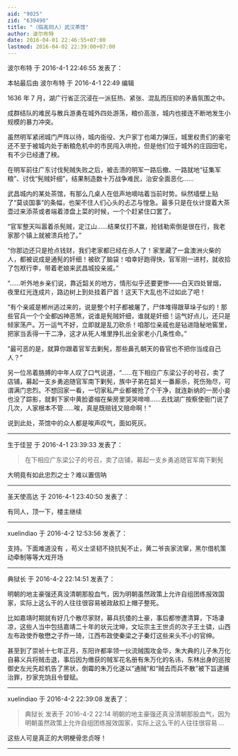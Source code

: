 ```yaml
---
aid: "9025"
zid: "639490"
title: "（临高同人）武汉茶馆"
author: 波尔布特
date: 2016-04-01 22:46:55+07:00
lastmod: 2016-04-02 22:39:00+07:00
---
```


波尔布特 于 2016-4-1 22:46:55 发表了：

本帖最后由 波尔布特 于 2016-4-1 22:49 编辑

1636 年 7 月，湖广行省正沉浸在一派狂热、紧张、混乱而压抑的矛盾氛围之中。

成群结队的难民与散兵游勇在城外四处游荡，粮价高涨，城内也接连不断地发生小规模的暴力冲突。

虽然明军紧闭城门严阵以待，城内衙役、大户家丁也竭力弹压，城里权贵们的豪宅还不至于被城内处于断粮危机中的市民闯入哄抢，但是他们位于城外的庄园田宅，有不少已经遭了秧。

在明军前往广东讨伐髡贼失败之后，被击溃的明军一路后撤、一路就地“征集军粮”、讨伐“髡贼奸细”，结果制造数十万战争难民，治安全面恶化……

武昌城内的某处茶馆，有那么几桌人在低声地嘀咕着当前时势。纵然墙壁上贴了“莫谈国事”的条幅，也架不住人们心头的忐忑与惶急。最多只是在伙计提着大茶壶过来添茶或者端着漆盘上菜的时候，一个个赶紧住口罢了。

“官军整天叫嚣着杀髡贼，定江山……结果仗打不赢，抢钱勒索倒是很在行，我老家那个镇上就被溃兵抢了。”

“你那边还只是抢点钱财，我们老家都已经在杀人了！家里藏了一盒澳洲火柴的人，都被说成是通髡的奸细！被砍了脑袋！咱幸好跑得快，官军刚一进村，就收拾了包袱行李，带着老娘来武昌城投亲戚。”

“……听外地乡亲们说，靠近韶关的地方，情形似乎还要更惨——白天四处冒烟，夜里红光连成片，路边树上到处挂着尸首！这天下大乱也不过如此了吧！

“有个亲戚是郴州逃过来的，说是整个村子都被屠了，尸体堆得跟草垛子似的！那些官兵一个个全都凶神恶煞，说谁是髡贼奸细，谁就是奸细！运气好点儿，还只是倾家荡产。万一运气不好，立即就是乱刀砍杀！咱那位亲戚也是钻进隐秘地窖里，把家当丢得一干二净，这才从死人堆里挣扎出全家老小几条性命。”

“最可恶的是，就算你跟着官军去剿髡，那些鼻孔朝天的昏官也不把你当成自己人？”

另一位吊着胳膊的中年人叹了口气说道，“……在下相应广东梁公子的号召，卖了店铺，募起一支乡勇追随官军南下剿髡，族中子弟在韶关一番厮杀，死伤殆尽，可谓满门忠烈。不想回家一看，一切家私产业都被抢了个干净，就连新纳的一房小妾也没了踪影，就剩下家中黄脸婆缩在柴房里哭哭啼啼……去找湖广按察使衙门说了几次，人家根本不管……唉，真是既赔钱又赔命啊！”

说到此处，茶馆中的众人都是唉声叹气，面如死灰。

---

生于佳翌 于 2016-4-1 23:39:33 发表了：

> 在下相应广东梁公子的号召，卖了店铺，募起一支乡勇追随官军南下剿髡

大明竟有如此忠烈之士？难以置信呐

---

圣天使高达 于 2016-4-1 23:40:50 发表了：

有同人，顶一下，楼主继续

---

xuelindiao 于 2016-4-2 12:53:56 发表了：

支持。下面难道没有 ，苟义士坚韧不挠抗髡不止，黄二爷丧家流窜，黑尔借机策动牵制等等大戏开场

---

典狱长 于 2016-4-2 22:14:51 发表了：

明朝的地主豪强还真没清朝那股血气，因为明朝虽然政策上允许自组团练报效国家，实际上这么干的人往往很容易被政敌扣上帽子整死。

比如嘉靖时期就有好几个散尽家财，募兵抗倭的土豪，事后都惨遭清算，下场凄凉，这些人当中包括嘉靖二十年的状元沈坤，文坛宗主王世贞的次子王士骕，山西左布政使乔敬懋之子乔一琦，江西布政使秦梁之子秦灯这些来头不小的官绅。

甚至到了崇祯十七年正月，东阳许都率领一伙流贼围攻金华，朱大典的儿子朱万化自募义兵将贼击退，事后因为缴获的贼军花名册有朱万化的名讳，东林出身的巡按御史左光先趁机告了黑状，倒霉的朱万化遂以“通贼”和“贼去而兵不散”被下旨逮捕治罪，抄家充饷且令督赋。

---

xuelindiao 于 2016-4-2 22:39:08 发表了：

> 典狱长 发表于 2016-4-2 22:14 明朝的地主豪强还真没清朝那股血气，因为明朝虽然政策上允许自组团练报效国家，实际上这么干的人往往很容易 ...

这些人可是真正的大明梗骨忠贞呀！

---
